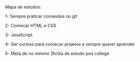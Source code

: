
Mapa de estudos:

1- Sempre praticar comandos no git

2- Comecar HTML e CSS

3- JavaScript

4- Ser curioso para comecar projetos e sempre querer aprender

5- Meta de no minimo 2h/dia de estudo pos college
